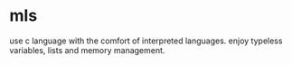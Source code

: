 # mls
use c language with the comfort of interpreted languages. enjoy typeless variables, lists and memory management.
